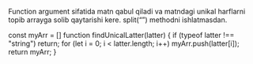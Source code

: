 Function argument sifatida matn qabul qiladi  va matndagi unikal harflarni topib arrayga solib qaytarishi kere. split(“”) methodni ishlatmasdan. 

const myArr = []
function findUnicalLatter(latter) {
    if (typeof latter !== "string") return;
    for (let i = 0; i < latter.length; i++)  myArr.push(latter[i]);
    return myArr;
}


